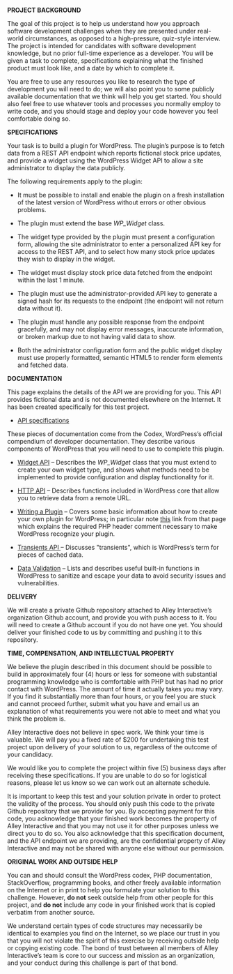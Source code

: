 **PROJECT BACKGROUND**

The goal of this project is to help us understand how you approach software development challenges when they are presented under real-world circumstances, as opposed to a high-pressure, quiz-style interview. The project is intended for candidates with software development knowledge, but no prior full-time experience as a developer. You will be given a task to complete, specifications explaining what the finished product must look like, and a date by which to complete it. 

You are free to use any resources you like to research the type of development you will need to do; we will also point you to some publicly available documentation that we think will help you get started. You should also feel free to use whatever tools and processes you normally employ to write code, and you should stage and deploy your code however you feel comfortable doing so.

**SPECIFICATIONS**

Your task is to build a plugin for WordPress. The plugin’s purpose is to fetch data from a REST API endpoint which reports fictional stock price updates, and provide a widget using the WordPress Widget API to allow a site administrator to display the data publicly.

The following requirements apply to the plugin:

* It must be possible to install and enable the plugin on a fresh installation of the latest version of WordPress without errors or other obvious problems.

* The plugin must extend the base *WP_Widget* class.

* The widget type provided by the plugin must present a configuration form, allowing the site administrator to enter a personalized API key for access to the REST API, and to select how many stock price updates they wish to display in the widget.

* The widget must display stock price data fetched from the endpoint within the last 1 minute.

* The plugin must use the administrator-provided API key to generate a signed hash for its requests to the endpoint (the endpoint will not return data without it).

* The plugin must handle any possible response from the endpoint gracefully, and may not display error messages, inaccurate information, or broken markup due to not having valid data to show.

* Both the administrator configuration form and the public widget display must use properly formatted, semantic HTML5 to render form elements and fetched data.

**DOCUMENTATION**

This page explains the details of the API we are providing for you. This API provides fictional data and is not documented elsewhere on the Internet. It has been created specifically for this test project.

* [API specifications](http://apidemo.alley.ws/documentation.html)

These pieces of documentation come from the Codex, WordPress’s official compendium of developer documentation. They describe various components of WordPress that you will need to use to complete this plugin.

* [Widget API](https://codex.wordpress.org/Widgets_API) – Describes the *WP_Widget* class that you must extend to create your own widget type, and shows what methods need to be implemented to provide configuration and display functionality for it.

* [HTTP API](https://codex.wordpress.org/HTTP_API) – Describes functions included in WordPress core that allow you to retrieve data from a remote URL.

* [Writing a Plugin](https://codex.wordpress.org/Writing_a_Plugin) – Covers some basic information about how to create your own plugin for WordPress; in particular note [this](https://developer.wordpress.org/plugins/the-basics/header-requirements/) link from that page which explains the required PHP header comment necessary to make WordPress recognize your plugin.

* [Transients API ](https://codex.wordpress.org/Transients_API)– Discusses "transients", which is WordPress’s term for pieces of cached data.

* [Data Validation](https://codex.wordpress.org/Data_Validation) – Lists and describes useful built-in functions in WordPress to sanitize and escape your data to avoid security issues and vulnerabilities.

**DELIVERY**

We will create a private Github repository attached to Alley Interactive’s organization Github account, and provide you with push access to it. You will need to create a Github account if you do not have one yet. You should deliver your finished code to us by committing and pushing it to this repository.

**TIME, COMPENSATION, AND INTELLECTUAL PROPERTY**

We believe the plugin described in this document should be possible to build in approximately four (4) hours or less for someone with substantial programming knowledge who is comfortable with PHP but has had no prior contact with WordPress. The amount of time it actually takes you may vary. If you find it substantially more than four hours, or you feel you are stuck and cannot proceed further, submit what you have and email us an explanation of what requirements you were not able to meet and what you think the problem is.

Alley Interactive does not believe in spec work. We think your time is valuable. We will pay you a fixed rate of $200 for undertaking this test project upon delivery of your solution to us, regardless of the outcome of your candidacy.

We would like you to complete the project within five (5) business days after receiving these specifications. If you are unable to do so for logistical reasons, please let us know so we can work out an alternate schedule.

It is important to keep this test and your solution private in order to protect the validity of the process. You should only push this code to the private Github repository that we provide for you. By accepting payment for this code, you acknowledge that your finished work becomes the property of Alley Interactive and that you may not use it for other purposes unless we direct you to do so. You also acknowledge that this specification document, and the API endpoint we are providing, are the confidential property of Alley Interactive and may not be shared with anyone else without our permission.

**ORIGINAL WORK AND OUTSIDE HELP**

You can and should consult the WordPress codex, PHP documentation, StackOverflow, programming books, and other freely available information on the Internet or in print to help you formulate your solution to this challenge. However, **do not** seek outside help from other people for this project, and **do not** include any code in your finished work that is copied verbatim from another source. 

We understand certain types of code structures may necessarily be identical to examples you find on the Internet, so we place our trust in you that you will not violate the spirit of this exercise by receiving outside help or copying existing code. The bond of trust between all members of Alley Interactive’s team is core to our success and mission as an organization, and your conduct during this challenge is part of that bond.

